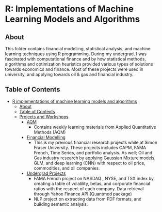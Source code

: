 
# R: Implementations of Machine Learning Models and Algorithms

## About
This folder contains financial modelling, statistical analysis, and machine learning techniques using R programming. During my undergrad, I was fascinated with computational finance and by how statistical methods, algorithms and optimization heuristics provided various types of solutions towards economics and finance. Most of these projects were used in university, and applying towards oil & gas and financial industry.

## Table of Contents
- [R implementations of machine learning models and algorithms](#r-implementations-of-machine-learning-models-and-algorithms)
  * [About](#about)
  * [Table of Contents](#table-of-contents)
  * [Projects and Workshops](#examples)
    + [AQM](AQM/)
    	* Contains weekly learning materials from Applied Quantitative Methods (AQM)
    + [Financial Modelling](Financial_Modelling/)
    	* This is my previous financial research projects while at Simon Fraser University. These projects includes CAPM, FAMA French, Time Series, and portfolio analysis. As well; Oil and Gas industry research by applying Gaussian Mixture models, GLM, and deep learning (CNN) with respect to oil price, commodities, and oil companies. 
    + [Undergrad Projects](Undergrad_Projects/)
    	*  FAMA French project on NASDAQ , NYSE, and TSX index by creating a table of volatility, betas, and corporate financial ratios with the respect of each company. Data retrieval through Yahoo Finance API (Quantmod package)
		* NLP project on extracting data from PDF formats, and building semantic analysis.
   